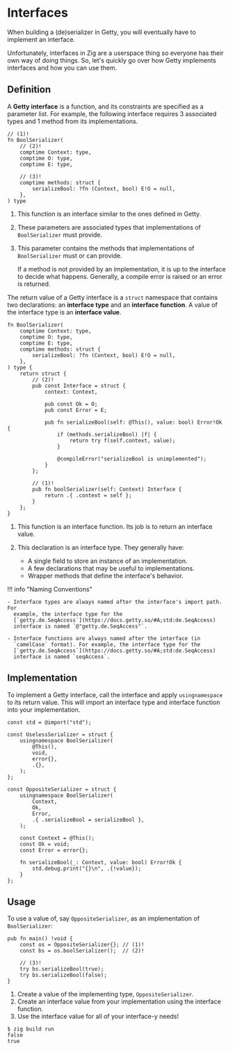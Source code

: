 # Interfaces

When building a (de)serializer in Getty, you will eventually have to implement
an interface.

Unfortunately, interfaces in Zig are a userspace thing so everyone has their
own way of doing things. So, let's quickly go over how Getty implements interfaces and how you can use them.

## Definition

A __Getty interface__ is a function, and its constraints are specified as a
parameter list. For example, the following interface requires 3 associated
types and 1 method from its implementations.

```zig title="Zig code"
// (1)!
fn BoolSerializer(
    // (2)!
    comptime Context: type,
    comptime O: type,
    comptime E: type,

    // (3)!
    comptime methods: struct {
        serializeBool: ?fn (Context, bool) E!O = null,
    },
) type

```

1.  This function is an interface similar to the ones defined in Getty.

1.  These parameters are associated types that implementations of `BoolSerializer` must provide.

1.  This parameter contains the methods that implementations of `BoolSerializer` must or can provide.

    If a method is not provided by an implementation, it is up to the interface
    to decide what happens. Generally, a compile error is raised or an error is
    returned.

The return value of a Getty interface is a `struct` namespace that
contains two declarations: an __interface type__ and an __interface function__.
A value of the interface type is an __interface value__.

```zig title="Zig code"
fn BoolSerializer(
    comptime Context: type,
    comptime O: type,
    comptime E: type,
    comptime methods: struct {
        serializeBool: ?fn (Context, bool) E!O = null,
    },
) type {
    return struct {
        // (2)!
        pub const Interface = struct {
            context: Context,

            pub const Ok = O;
            pub const Error = E;

            pub fn serializeBool(self: @This(), value: bool) Error!Ok {
                if (methods.serializeBool) |f| {
                    return try f(self.context, value);
                }

                @compileError("serializeBool is unimplemented");
            }
        };

        // (1)!
        pub fn boolSerializer(self: Context) Interface {
            return .{ .context = self };
        }
    };
}
```

1.  This function is an interface function. Its job is to return an interface value.

1.  This declaration is an interface type. They generally have:
      - A single field to store an instance of an implementation.
      - A few declarations that may be useful to implementations.
      - Wrapper methods that define the interface's behavior.

<!--The above annotations need to be ordered like they are to avoid weirdness-->
<!--with the second list element in the interface type annotation.-->

!!! info "Naming Conventions"

    - Interface types are always named after the interface's import path. For
      example, the interface type for the
      [`getty.de.SeqAccess`](https://docs.getty.so/#A;std:de.SeqAccess)
      interface is named `@"getty.de.SeqAccess"`.

    - Interface functions are always named after the interface (in
      `camelCase` format). For example, the interface type for the
      [`getty.de.SeqAccess`](https://docs.getty.so/#A;std:de.SeqAccess)
      interface is named `seqAccess`.

## Implementation

To implement a Getty interface, call the interface and apply `usingnamespace` to
its return value. This will import an interface type and interface function into
your implementation.

```zig title="Zig code"
const std = @import("std");

const UselessSerializer = struct {
    usingnamespace BoolSerializer(
        @This(),
        void,
        error{},
        .{},
    );
};

const OppositeSerializer = struct {
    usingnamespace BoolSerializer(
        Context,
        Ok,
        Error,
        .{ .serializeBool = serializeBool },
    );

    const Context = @This();
    const Ok = void;
    const Error = error{};

    fn serializeBool(_: Context, value: bool) Error!Ok {
        std.debug.print("{}\n", .{!value});
    }
};
```

## Usage

To use a value of, say `OppositeSerializer`, as an implementation of `BoolSerializer`:

```zig title="Zig code"
pub fn main() !void {
    const os = OppositeSerializer{}; // (1)!
    const bs = os.boolSerializer();  // (2)!

    // (3)!
    try bs.serializeBool(true);
    try bs.serializeBool(false);
}
```

1. Create a value of the implementing type, `OppositeSerializer`.
1. Create an interface value from your implementation using the interface function.
1. Use the interface value for all of your interface-y needs!

```console title="Shell session"
$ zig build run
false
true
```
